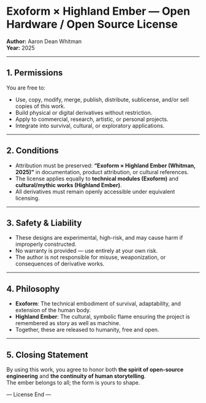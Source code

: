 # Exoform × Highland Ember — Open Hardware / Open Source License
**Author:** Aaron Dean Whitman  
**Year:** 2025  

---

## 1. Permissions
You are free to:
- Use, copy, modify, merge, publish, distribute, sublicense, and/or sell copies of this work.  
- Build physical or digital derivatives without restriction.  
- Apply to commercial, research, artistic, or personal projects.  
- Integrate into survival, cultural, or exploratory applications.  

---

## 2. Conditions
- Attribution must be preserved: **“Exoform × Highland Ember (Whitman, 2025)”** in documentation, product attribution, or cultural references.  
- The license applies equally to **technical modules (Exoform)** and **cultural/mythic works (Highland Ember)**.  
- All derivatives must remain openly accessible under equivalent licensing.  

---

## 3. Safety & Liability
- These designs are experimental, high-risk, and may cause harm if improperly constructed.  
- No warranty is provided — use entirely at your own risk.  
- The author is not responsible for misuse, weaponization, or consequences of derivative works.  

---

## 4. Philosophy
- **Exoform**: The technical embodiment of survival, adaptability, and extension of the human body.  
- **Highland Ember**: The cultural, symbolic flame ensuring the project is remembered as story as well as machine.  
- Together, these are released to humanity, free and open.  

---

## 5. Closing Statement
By using this work, you agree to honor both **the spirit of open-source engineering** and **the continuity of human storytelling**.  
The ember belongs to all; the form is yours to shape.

— License End —
